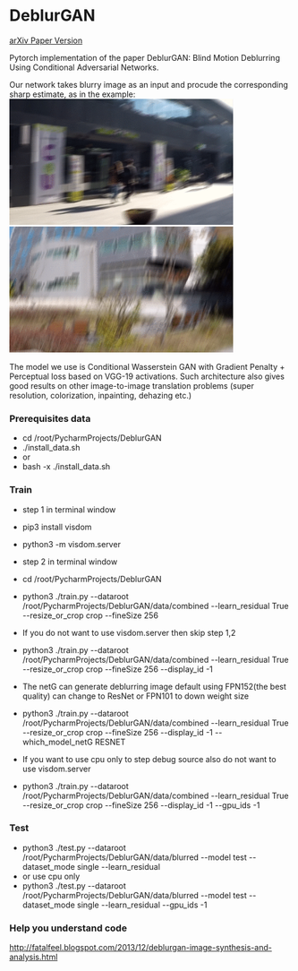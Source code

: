 # DeblurGAN
[arXiv Paper Version](https://arxiv.org/pdf/1711.07064.pdf)

Pytorch implementation of the paper DeblurGAN: Blind Motion Deblurring Using Conditional Adversarial Networks.

Our network takes blurry image as an input and procude the corresponding sharp estimate, as in the example:
<img src="images/animation3.gif" width="400px"/> <img src="images/animation4.gif" width="400px"/>

The model we use is Conditional Wasserstein GAN with Gradient Penalty + Perceptual loss based on VGG-19 activations. Such architecture also gives good results on other image-to-image translation problems (super resolution, colorization, inpainting, dehazing etc.)

### Prerequisites data
- cd /root/PycharmProjects/DeblurGAN
- ./install_data.sh
- or
- bash -x ./install_data.sh

### Train
- step 1 in terminal window
- pip3 install visdom
- python3 -m visdom.server

- step 2 in terminal window
- cd /root/PycharmProjects/DeblurGAN
- python3 ./train.py --dataroot /root/PycharmProjects/DeblurGAN/data/combined --learn_residual True --resize_or_crop crop --fineSize 256

- If you do not want to use visdom.server then skip step 1,2
- python3 ./train.py --dataroot /root/PycharmProjects/DeblurGAN/data/combined --learn_residual True --resize_or_crop crop --fineSize 256 --display_id -1

- The netG can generate deblurring image default using FPN152(the best quality) can change to ResNet or FPN101 to down weight size
- python3 ./train.py --dataroot /root/PycharmProjects/DeblurGAN/data/combined --learn_residual True --resize_or_crop crop --fineSize 256 --display_id -1 --which_model_netG RESNET

- If you want to use cpu only to step debug source also do not want to use visdom.server
- python3 ./train.py --dataroot /root/PycharmProjects/DeblurGAN/data/combined --learn_residual True --resize_or_crop crop --fineSize 256 --display_id -1 --gpu_ids -1

### Test
- python3 ./test.py --dataroot /root/PycharmProjects/DeblurGAN/data/blurred --model test --dataset_mode single --learn_residual
- or use cpu only
- python3 ./test.py --dataroot /root/PycharmProjects/DeblurGAN/data/blurred --model test --dataset_mode single --learn_residual --gpu_ids -1

### Help you understand code
http://fatalfeel.blogspot.com/2013/12/deblurgan-image-synthesis-and-analysis.html
